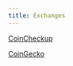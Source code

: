 ```yaml
---
title: Exchanges
---
```


<script defer src="https://www.livecoinwatch.com/static/lcw-widget.js"></script>
<div class="livecoinwatch-widget-6" lcw-coin="ADA" lcw-base="USD" lcw-period="d" lcw-color-tx="#27262b" lcw-color-bg="#f5f6fa" lcw-border-w="1" ></div>

[CoinCheckup](https://coincheckup.com/coins/cardano)

[CoinGecko](https://www.coingecko.com/en/coins/cardano)
